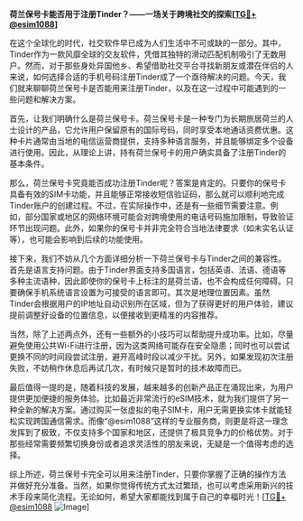 **荷兰保号卡能否用于注册Tinder？——一场关于跨境社交的探索[[TG💪+ @esim1088](https://t.me/s/esim1088)]**

在这个全球化的时代，社交软件早已成为人们生活中不可或缺的一部分。其中，Tinder作为一款风靡全球的交友软件，凭借其独特的滑动匹配机制吸引了无数用户。然而，对于那些身处异国他乡、希望借助社交平台寻找新朋友或潜在伴侣的人来说，如何选择合适的手机号码注册Tinder成了一个亟待解决的问题。今天，我们就来聊聊荷兰保号卡是否能用来注册Tinder，以及在这一过程中可能遇到的一些问题和解决方案。

首先，让我们明确什么是荷兰保号卡。荷兰保号卡是一种专门为长期旅居荷兰的人士设计的产品，它允许用户保留原有的国际号码，同时享受本地通话资费优惠。这种卡片通常由当地的电信运营商提供，支持多种语言服务，并且能够绑定多个设备进行使用。因此，从理论上讲，持有荷兰保号卡的用户确实具备了注册Tinder的基本条件。

那么，荷兰保号卡究竟能否成功注册Tinder呢？答案是肯定的。只要你的保号卡具备有效的SIM卡功能，并且能够正常接收短信验证码，那么就可以顺利地完成Tinder账户的创建过程。不过，在实际操作中，还是有一些细节需要注意。例如，部分国家或地区的网络环境可能会对跨境使用的电话号码施加限制，导致验证环节出现问题。此外，如果你的保号卡并非完全符合当地法律要求（如未实名认证等），也可能会影响到后续的功能使用。

接下来，我们不妨从几个方面详细分析一下荷兰保号卡与Tinder之间的兼容性。首先是语言支持问题。由于Tinder界面支持多国语言，包括英语、法语、德语等多种主流语种，因此即使你的保号卡上标注的是荷兰语，也不会构成任何障碍。只要确保手机系统语言设置为可接受的语言即可。其次是地理位置因素。虽然Tinder会根据用户的IP地址自动识别所在区域，但为了获得更好的用户体验，建议提前调整好设备的位置信息，以便接收到更精准的内容推荐。

当然，除了上述两点外，还有一些额外的小技巧可以帮助提升成功率。比如，尽量避免使用公共Wi-Fi进行注册，因为这类网络可能存在安全隐患；同时也可以尝试更换不同的时间段尝试注册，避开高峰时段以减少干扰。另外，如果发现初次注册失败，不妨稍作休息后再试几次，有时候只是暂时的技术故障而已。

最后值得一提的是，随着科技的发展，越来越多的创新产品正在涌现出来，为用户提供更加便捷的服务体验。比如最近非常流行的eSIM技术，就为我们提供了另一种全新的解决方案。通过购买一张虚拟的电子SIM卡，用户无需更换实体卡就能轻松实现跨国通信需求。而像“@esim1088”这样的专业服务商，则更是将这一理念发挥到了极致，不仅支持多个国家和地区，还提供了极具竞争力的价格优势。对于那些经常需要频繁切换身份或者追求灵活性的朋友来说，无疑是一个值得考虑的选择。

综上所述，荷兰保号卡完全可以用来注册Tinder，只要你掌握了正确的操作方法并做好充分准备。当然，如果你觉得传统方式太过繁琐，也可以考虑采用新兴的技术手段来简化流程。无论如何，希望大家都能找到属于自己的幸福时光！[[TG💪+ @esim1088](https://t.me/s/esim1088) ![Image](https://i.postimg.cc/4NQfJmqS/Snipaste-2025-05-13-00-14-12.png)]